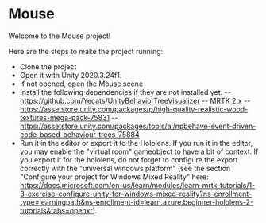 # Mouse

Welcome to the Mouse project!

Here are the steps to make the project running:
- Clone the project
- Open it with Unity 2020.3.24f1. 
- If not opened, open the Mouse scene
- Install the following dependencies if they are not installed yet: 
-- https://github.com/Yecats/UnityBehaviorTreeVisualizer
-- MRTK 2.x
-- https://assetstore.unity.com/packages/p/high-quality-realistic-wood-textures-mega-pack-75831
-- https://assetstore.unity.com/packages/tools/ai/npbehave-event-driven-code-based-behaviour-trees-75884
- Run it in the editor or export it to the Hololens. If you run it in the editor, you may enable the "virtual room" gameobject to have a bit of context. If you export it for the hololens, do not forget to configure the export correctly with the "universal windows platform" (see the section "Configure your project for Windows Mixed Reality" here: https://docs.microsoft.com/en-us/learn/modules/learn-mrtk-tutorials/1-3-exercise-configure-unity-for-windows-mixed-reality?ns-enrollment-type=learningpath&ns-enrollment-id=learn.azure.beginner-hololens-2-tutorials&tabs=openxr).

